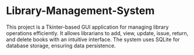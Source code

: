 # Library-Management-System
This project is a Tkinter-based GUI application for managing library operations efficiently. It allows librarians to add, view, update, issue, return, and delete books with an intuitive interface. The system uses SQLite for database storage, ensuring data persistence.
